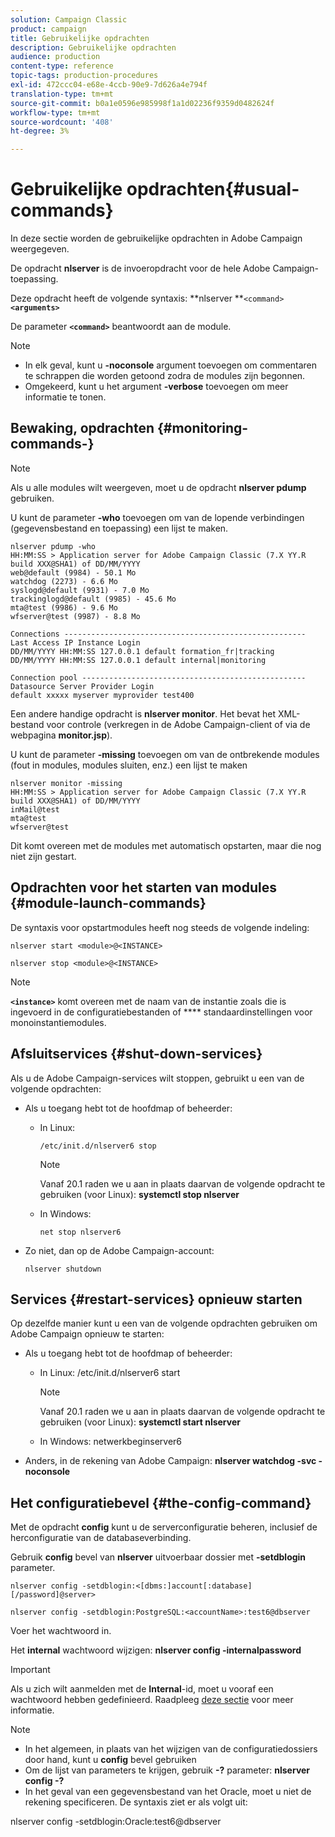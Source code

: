 ```yaml
---
solution: Campaign Classic
product: campaign
title: Gebruikelijke opdrachten
description: Gebruikelijke opdrachten
audience: production
content-type: reference
topic-tags: production-procedures
exl-id: 472ccc04-e68e-4ccb-90e9-7d626a4e794f
translation-type: tm+mt
source-git-commit: b0a1e0596e985998f1a1d02236f9359d0482624f
workflow-type: tm+mt
source-wordcount: '408'
ht-degree: 3%

---
```


# Gebruikelijke opdrachten{#usual-commands}

In deze sectie worden de gebruikelijke opdrachten in Adobe Campaign weergegeven.

De opdracht **nlserver** is de invoeropdracht voor de hele Adobe Campaign-toepassing.

Deze opdracht heeft de volgende syntaxis: **nlserver **`<command>`****`<arguments>`****

De parameter **`<command>`** beantwoordt aan de module.

>[!NOTE]
>
>* In elk geval, kunt u **-noconsole** argument toevoegen om commentaren te schrappen die worden getoond zodra de modules zijn begonnen.
>* Omgekeerd, kunt u het argument **-verbose** toevoegen om meer informatie te tonen.

>



## Bewaking, opdrachten {#monitoring-commands-}

>[!NOTE]
>
>Als u alle modules wilt weergeven, moet u de opdracht **nlserver pdump** gebruiken.

U kunt de parameter **-who** toevoegen om van de lopende verbindingen (gegevensbestand en toepassing) een lijst te maken.

```
nlserver pdump -who
HH:MM:SS > Application server for Adobe Campaign Classic (7.X YY.R build XXX@SHA1) of DD/MM/YYYY
web@default (9984) - 50.1 Mo
watchdog (2273) - 6.6 Mo
syslogd@default (9931) - 7.0 Mo
trackinglogd@default (9985) - 45.6 Mo
mta@test (9986) - 9.6 Mo
wfserver@test (9987) - 8.8 Mo

Connections ------------------------------------------------------
Last Access IP Instance Login 
DD/MM/YYYY HH:MM:SS 127.0.0.1 default formation_fr|tracking
DD/MM/YYYY HH:MM:SS 127.0.0.1 default internal|monitoring

Connection pool --------------------------------------------------
Datasource Server Provider Login 
default xxxxx myserver myprovider test400
```

Een andere handige opdracht is **nlserver monitor**. Het bevat het XML-bestand voor controle (verkregen in de Adobe Campaign-client of via de webpagina **monitor.jsp**).

U kunt de parameter **-missing** toevoegen om van de ontbrekende modules (fout in modules, modules sluiten, enz.) een lijst te maken

```
nlserver monitor -missing
HH:MM:SS > Application server for Adobe Campaign Classic (7.X YY.R build XXX@SHA1) of DD/MM/YYYY
inMail@test
mta@test
wfserver@test
```

Dit komt overeen met de modules met automatisch opstarten, maar die nog niet zijn gestart.

## Opdrachten voor het starten van modules {#module-launch-commands}

De syntaxis voor opstartmodules heeft nog steeds de volgende indeling:

```
nlserver start <module>@<INSTANCE>
```

```
nlserver stop <module>@<INSTANCE>
```

>[!NOTE]
>
>**`<instance>`** komt overeen met de naam van de instantie zoals die is ingevoerd in de configuratiebestanden of  **** standaardinstellingen voor monoinstantiemodules.

## Afsluitservices {#shut-down-services}

Als u de Adobe Campaign-services wilt stoppen, gebruikt u een van de volgende opdrachten:

* Als u toegang hebt tot de hoofdmap of beheerder:

   * In Linux:

      ```
      /etc/init.d/nlserver6 stop
      ```

      >[!NOTE]
      >
      >Vanaf 20.1 raden we u aan in plaats daarvan de volgende opdracht te gebruiken (voor Linux): **systemctl stop nlserver**

   * In Windows:

      ```
      net stop nlserver6
      ```

* Zo niet, dan op de Adobe Campaign-account:

   ```
   nlserver shutdown 
   ```

## Services {#restart-services} opnieuw starten

Op dezelfde manier kunt u een van de volgende opdrachten gebruiken om Adobe Campaign opnieuw te starten:

* Als u toegang hebt tot de hoofdmap of beheerder:

   * In Linux: /etc/init.d/nlserver6 start

      >[!NOTE]
      >
      >Vanaf 20.1 raden we u aan in plaats daarvan de volgende opdracht te gebruiken (voor Linux): **systemctl start nlserver**

   * In Windows: netwerkbeginserver6

* Anders, in de rekening van Adobe Campaign: **nlserver watchdog -svc -noconsole**

## Het configuratiebevel {#the-config-command}

Met de opdracht **config** kunt u de serverconfiguratie beheren, inclusief de herconfiguratie van de databaseverbinding.

Gebruik **config** bevel van **nlserver** uitvoerbaar dossier met **-setdblogin** parameter.

```
nlserver config -setdblogin:<[dbms:]account[:database][/password]@server>
```

```
nlserver config -setdblogin:PostgreSQL:<accountName>:test6@dbserver
```

Voer het wachtwoord in.

Het **internal** wachtwoord wijzigen: **nlserver config -internalpassword**

>[!IMPORTANT]
>
>Als u zich wilt aanmelden met de **Internal**-id, moet u vooraf een wachtwoord hebben gedefinieerd. Raadpleeg [deze sectie](../../installation/using/configuring-campaign-server.md#internal-identifier) voor meer informatie.

>[!NOTE]
>
>* In het algemeen, in plaats van het wijzigen van de configuratiedossiers door hand, kunt u **config** bevel gebruiken
>* Om de lijst van parameters te krijgen, gebruik **-?** parameter:  **nlserver config -?**
>* In het geval van een gegevensbestand van het Oracle, moet u niet de rekening specificeren. De syntaxis ziet er als volgt uit:

>
>  
nlserver config -setdblogin:Oracle:test6@dbserver

